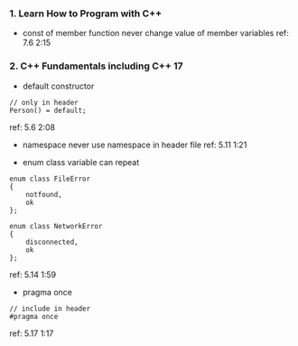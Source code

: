 ### 1. Learn How to Program with C++
* const of member function
never change value of member variables
ref: 7.6 2:15

### 2. C++ Fundamentals including C++ 17 
* default constructor
```
// only in header
Person() = default;
```
ref: 5.6 2:08

* namespace
never use namespace in header file
ref: 5.11 1:21

* enum class
variable can repeat
```
enum class FileError
{
	notfound,
	ok
};

enum class NetworkError
{
	disconnected,
	ok
};
```
ref: 5.14 1:59

* pragma once
```
// include in header
#pragma once
```
ref: 5.17 1:17
